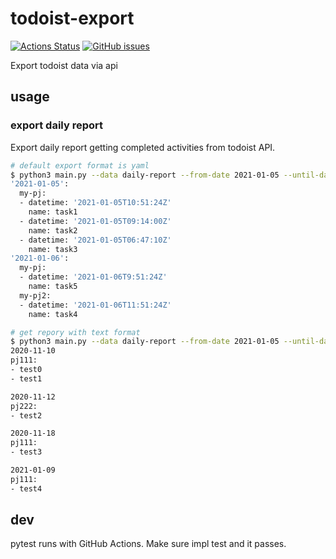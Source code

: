 # todoist-export

[![Actions Status](https://github.com/go-zen-chu/todoist-export/workflows/ci/badge.svg)](https://github.com/go-zen-chu/todoist-export/actions)
[![GitHub issues](https://img.shields.io/github/issues/go-zen-chu/todoist-export.svg)](https://github.com/go-zen-chu/todoist-export/issues)

Export todoist data via api

## usage

### export daily report

Export daily report getting completed activities from todoist API.

```bash
# default export format is yaml
$ python3 main.py --data daily-report --from-date 2021-01-05 --until-date 2021-01-09
'2021-01-05':
  my-pj:
  - datetime: '2021-01-05T10:51:24Z'
    name: task1
  - datetime: '2021-01-05T09:14:00Z'
    name: task2
  - datetime: '2021-01-05T06:47:10Z'
    name: task3
'2021-01-06':
  my-pj:
  - datetime: '2021-01-06T9:51:24Z'
    name: task5
  my-pj2:
  - datetime: '2021-01-06T11:51:24Z'
    name: task4

# get repory with text format
$ python3 main.py --data daily-report --from-date 2021-01-05 --until-date 2021-01-09 --format txt
2020-11-10
pj111:
- test0
- test1

2020-11-12
pj222:
- test2

2020-11-18
pj111:
- test3

2021-01-09
pj111:
- test4
```

## dev

pytest runs with GitHub Actions. Make sure impl test and it passes.
